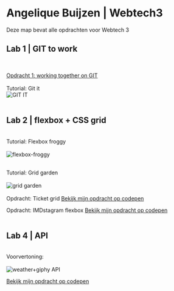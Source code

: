 # Angelique Buijzen | Webtech3
Deze map bevat alle opdrachten voor Webtech 3
<br>
## Lab 1 | GIT to work
<br>

[Opdracht 1: working together on GIT](https://github.com/lennertvk/2imd-webtech3-lab1)
 <br><br>Tutorial: Git it<br>
![GIT IT](https://github.com/abuijzen/2imd-webtech3-portfolio/blob/master/lab1-git/Schermafbeelding%202019-02-28%20om%2021.16.48.png)
  <br><br>
  
  
  
## Lab 2 | flexbox + CSS grid
  
  <br>Tutorial: Flexbox froggy<br><br>
  ![flexbox-froggy](https://github.com/abuijzen/2imd-webtech3-portfolio/blob/master/lab2-flexbox-grid/Flexbox-froggy-check.png)
  
  <br>Tutorial: Grid garden<br><br>
  ![grid garden](https://github.com/abuijzen/2imd-webtech3-portfolio/blob/master/lab2-flexbox-grid/grid-garden.png)
  <br><br>
Opdracht: Ticket grid
[Bekijk mijn opdracht op codepen](https://codepen.io/abuijzen/pen/wOyEBE)

Opdracht: IMDstagram flexbox
[Bekijk mijn opdracht op codepen](https://codepen.io/abuijzen/pen/moXaPX)
<br>
<br>
## Lab 4 | API
  
  <br>Voorvertoning:<br><br>
  ![weather+giphy API](https://github.com/abuijzen/2imd-webtech3-portfolio/blob/master/lab4-APIs/Schermafbeelding%202019-04-01%20om%2015.03.47.png)


[Bekijk mijn opdracht op codepen](https://codepen.io/abuijzen/pen/RONRPV)
